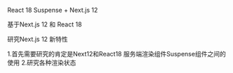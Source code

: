 React 18 Suspense + Next.js 12

基于Next.js 12 和 React 18 

研究Next.js 12 新特性

1.首先需要研究的肯定是Next12和React18 服务端渲染组件Suspense组件之间的使用
2.研究各种渲染状态